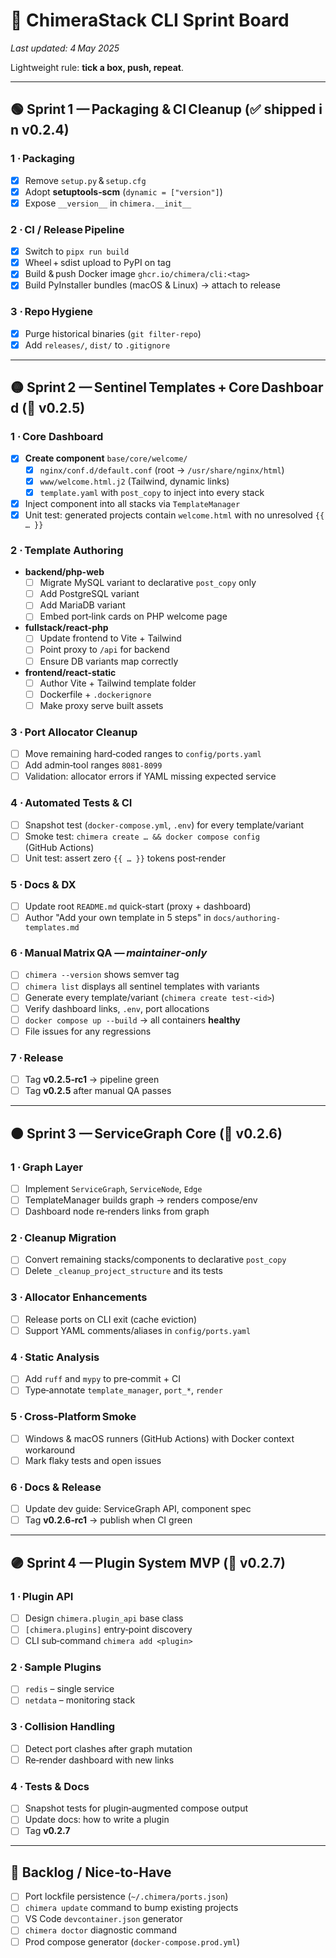 # 📝 ChimeraStack CLI Sprint Board

_Last updated: 4 May 2025_

Lightweight rule: **tick a box, push, repeat**.

---

## 🟢 Sprint 1 — Packaging & CI Cleanup (✅ shipped in v0.2.4)

### 1 · Packaging

- [x] Remove `setup.py` & `setup.cfg`
- [x] Adopt **setuptools‑scm** (`dynamic = ["version"]`)
- [x] Expose `__version__` in `chimera.__init__`

### 2 · CI / Release Pipeline

- [x] Switch to `pipx run build`
- [x] Wheel + sdist upload to PyPI on tag
- [x] Build & push Docker image `ghcr.io/chimera/cli:<tag>`
- [x] Build PyInstaller bundles (macOS & Linux) → attach to release

### 3 · Repo Hygiene

- [x] Purge historical binaries (`git filter‑repo`)
- [x] Add `releases/`, `dist/` to `.gitignore`

---

## 🟡 Sprint 2 — Sentinel Templates + Core Dashboard (🎯 v0.2.5)

### 1 · Core Dashboard

- [x] **Create component** `base/core/welcome/`
  - [x] `nginx/conf.d/default.conf` (root → `/usr/share/nginx/html`)
  - [x] `www/welcome.html.j2` (Tailwind, dynamic links)
  - [x] `template.yaml` with `post_copy` to inject into every stack
- [x] Inject component into all stacks via `TemplateManager`
- [x] Unit test: generated projects contain `welcome.html` with no unresolved `{{ … }}`

### 2 · Template Authoring

- **backend/php-web**
  - [ ] Migrate MySQL variant to declarative `post_copy` only
  - [ ] Add PostgreSQL variant
  - [ ] Add MariaDB variant
  - [ ] Embed port‑link cards on PHP welcome page
- **fullstack/react-php**
  - [ ] Update frontend to Vite + Tailwind
  - [ ] Point proxy to `/api` for backend
  - [ ] Ensure DB variants map correctly
- **frontend/react-static**
  - [ ] Author Vite + Tailwind template folder
  - [ ] Dockerfile + `.dockerignore`
  - [ ] Make proxy serve built assets

### 3 · Port Allocator Cleanup

- [ ] Move remaining hard‑coded ranges to `config/ports.yaml`
- [ ] Add admin‑tool ranges `8081‑8099`
- [ ] Validation: allocator errors if YAML missing expected service

### 4 · Automated Tests & CI

- [ ] Snapshot test (`docker-compose.yml`, `.env`) for every template/variant
- [ ] Smoke test: `chimera create … && docker compose config` (GitHub Actions)
- [ ] Unit test: assert zero `{{ … }}` tokens post‑render

### 5 · Docs & DX

- [ ] Update root `README.md` quick‑start (proxy + dashboard)
- [ ] Author "Add your own template in 5 steps" in `docs/authoring-templates.md`

### 6 · Manual Matrix QA — *maintainer‑only*

- [ ] `chimera --version` shows semver tag
- [ ] `chimera list` displays all sentinel templates with variants
- [ ] Generate every template/variant (`chimera create test‑<id>`)
- [ ] Verify dashboard links, `.env`, port allocations
- [ ] `docker compose up --build` → all containers **healthy**
- [ ] File issues for any regressions

### 7 · Release

- [ ] Tag **v0.2.5‑rc1** → pipeline green
- [ ] Tag **v0.2.5** after manual QA passes

---

## 🟠 Sprint 3 — ServiceGraph Core (🎯 v0.2.6)

### 1 · Graph Layer

- [ ] Implement `ServiceGraph`, `ServiceNode`, `Edge`
- [ ] TemplateManager builds graph → renders compose/env
- [ ] Dashboard node re‑renders links from graph

### 2 · Cleanup Migration

- [ ] Convert remaining stacks/components to declarative `post_copy`
- [ ] Delete `_cleanup_project_structure` and its tests

### 3 · Allocator Enhancements

- [ ] Release ports on CLI exit (cache eviction)
- [ ] Support YAML comments/aliases in `config/ports.yaml`

### 4 · Static Analysis

- [ ] Add `ruff` and `mypy` to pre‑commit + CI
- [ ] Type‑annotate `template_manager`, `port_*`, `render`

### 5 · Cross‑Platform Smoke

- [ ] Windows & macOS runners (GitHub Actions) with Docker context workaround
- [ ] Mark flaky tests and open issues

### 6 · Docs & Release

- [ ] Update dev guide: ServiceGraph API, component spec
- [ ] Tag **v0.2.6‑rc1** → publish when CI green

---

## 🟣 Sprint 4 — Plugin System MVP (🎯 v0.2.7)

### 1 · Plugin API

- [ ] Design `chimera.plugin_api` base class
- [ ] `[chimera.plugins]` entry‑point discovery
- [ ] CLI sub‑command `chimera add <plugin>`

### 2 · Sample Plugins

- [ ] `redis` – single service
- [ ] `netdata` – monitoring stack

### 3 · Collision Handling

- [ ] Detect port clashes after graph mutation
- [ ] Re‑render dashboard with new links

### 4 · Tests & Docs

- [ ] Snapshot tests for plugin‑augmented compose output
- [ ] Update docs: how to write a plugin
- [ ] Tag **v0.2.7**

---

## 🔮 Backlog / Nice‑to‑Have

- [ ] Port lockfile persistence (`~/.chimera/ports.json`)
- [ ] `chimera update` command to bump existing projects
- [ ] VS Code `devcontainer.json` generator
- [ ] `chimera doctor` diagnostic command
- [ ] Prod compose generator (`docker-compose.prod.yml`)
